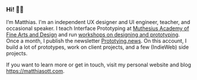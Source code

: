 ### Hi! 👋🤗

I’m Matthias. I'm an independent UX designer and UI engineer, teacher, and occasional speaker. I teach Interface Prototyping at [Muthesius Academy of Fine Arts and Design](https://github.com/muthesius) and run [workshops on designing and prototyping](https://matthiasott.com/workshops). Once a month, I publish the newsletter [Prototying.news](https://prototyping.news/). On this account, I build a lot of prototypes, work on client projects, and a few (IndieWeb) side projects.

If you want to learn more or get in touch, visit my personal website and blog https://matthiasott.com.

<!--
**matthiasott/matthiasott** is a ✨ _special_ ✨ repository because its `README.md` (this file) appears on your GitHub profile.

Here are some ideas to get you started:

- 🔭 I’m currently working on ...
- 🌱 I’m currently learning ...
- 👯 I’m looking to collaborate on ...
- 🤔 I’m looking for help with ...
- 💬 Ask me about ...
- 📫 How to reach me: ...
- 😄 Pronouns: ...
- ⚡ Fun fact: ...
-->
